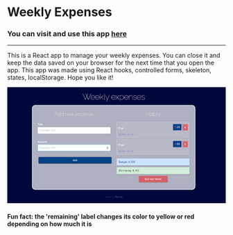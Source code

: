 # Weekly Expenses

### You can visit and use this app [here](https://weekly-expenses.vercel.app/)
---
This is a React app to manage your weekly expenses. You can close it and keep the data saved on your browser for the next time that you open the app. This app was made using React hooks, controlled forms, skeleton, states, localStorage. Hope you like it!


<p align="center"> 
    <img src="./screenshot.png"/>
</p>

#### Fun fact: the 'remaining' label changes its color to yellow or red depending on how much it is
